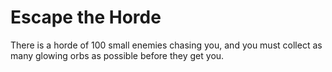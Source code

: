 # Escape the Horde
There is a horde of 100 small enemies chasing you, and you must collect as many glowing orbs as possible before they get you.
